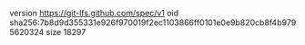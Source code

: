 version https://git-lfs.github.com/spec/v1
oid sha256:7b8d9d355331e926f970019f2ec1103866ff0101e0e9b820cb8f4b9795620324
size 18297
